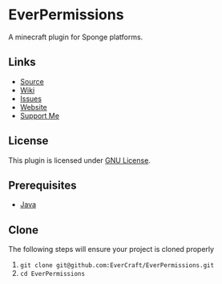 EverPermissions
=============

A minecraft plugin for Sponge platforms.

## Links ##
* [Source](https://github.com/EverCraft/EverPermissions)
* [Wiki](http://wiki.evercraft.fr)
* [Issues](https://github.com/EverCraft/EverPermissions/issues)
* [Website](http://evercraft.fr)
* [Support Me](https://www.paypal.com/cgi-bin/webscr?cmd=_s-xclick&hosted_button_id=RUSKPBMNJG5R4)

## License ##
This plugin is licensed under [GNU License](https://github.com/EverCraft/EverPermissions/blob/master/LICENSE).

## Prerequisites ##
* [Java](http://www.oracle.com/technetwork/java/javase/downloads/jdk8-downloads-2133151.html)

## Clone ##
The following steps will ensure your project is cloned properly

1. `git clone git@github.com:EverCraft/EverPermissions.git`
2. `cd EverPermissions`
